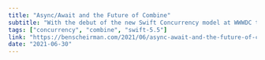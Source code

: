 ```yaml
---
title: "Async/Await and the Future of Combine"
subtitle: "With the debut of the new Swift Concurrency model at WWWDC this year, it was noticeable how some of its language features appear to be replacements for some of the Combine frameworks features. In this honest post on the topic, Ben Scheirman, who authored an entire course on Combine, gives his take on its future."
tags: ["concurrency", "combine", "swift-5.5"]
link: "https://benscheirman.com/2021/06/async-await-and-the-future-of-combine/"
date: "2021-06-30"
---
```

